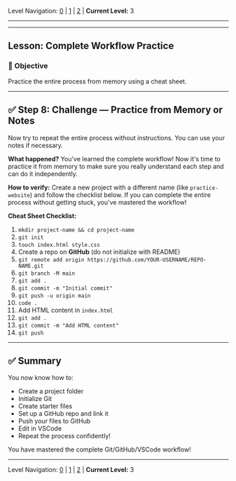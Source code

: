 Level Navigation: [0](./vscode-create-git-repo-lv0.md) | [1](./vscode-create-git-repo-lv1.md) | [2](./vscode-create-git-repo-lv2.md) | **Current Level:** 3

---

---

## Lesson: Complete Workflow Practice

### 🎯 Objective

Practice the entire process from memory using a cheat sheet.

---

## ✅ Step 8: Challenge — Practice from Memory or Notes

Now try to repeat the entire process without instructions. You can use your notes if necessary.

**What happened?** You've learned the complete workflow! Now it's time to practice it from memory to make sure you really understand each step and can do it independently.

**How to verify:** Create a new project with a different name (like `practice-website`) and follow the checklist below. If you can complete the entire process without getting stuck, you've mastered the workflow!

**Cheat Sheet Checklist:**

1. `mkdir project-name && cd project-name`
2. `git init`
3. `touch index.html style.css`
4. Create a repo on **GitHub** (do not initialize with README)
5. `git remote add origin https://github.com/YOUR-USERNAME/REPO-NAME.git`
6. `git branch -M main`
7. `git add .`
8. `git commit -m "Initial commit"`
9. `git push -u origin main`
10. `code .`
11. Add HTML content in `index.html`
12. `git add .`
13. `git commit -m "Add HTML content"`
14. `git push`

---

## ✅ Summary

You now know how to:

* Create a project folder
* Initialize Git
* Create starter files
* Set up a GitHub repo and link it
* Push your files to GitHub
* Edit in VSCode
* Repeat the process confidently!

You have mastered the complete Git/GitHub/VSCode workflow! 

---

Level Navigation: [0](./vscode-create-git-repo-lv0.md) | [1](./vscode-create-git-repo-lv1.md) | [2](./vscode-create-git-repo-lv2.md) | **Current Level:** 3
